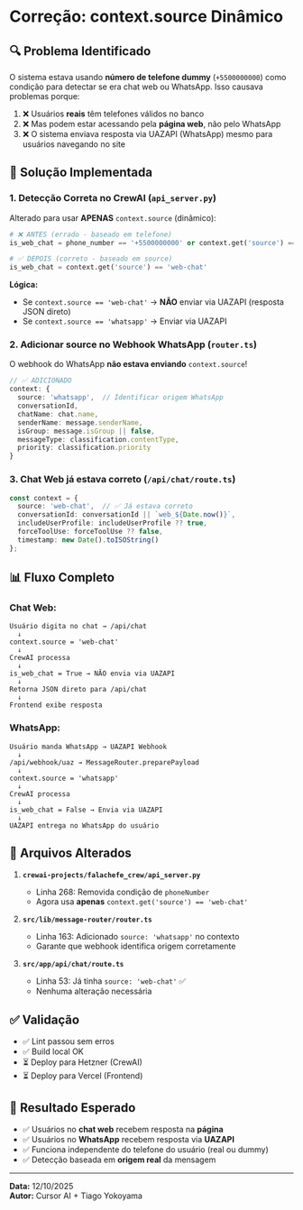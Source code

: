 # Correção: context.source Dinâmico

## 🔍 Problema Identificado

O sistema estava usando **número de telefone dummy** (`+5500000000`) como condição para detectar se era chat web ou WhatsApp. Isso causava problemas porque:

1. ❌ Usuários **reais** têm telefones válidos no banco
2. ❌ Mas podem estar acessando pela **página web**, não pelo WhatsApp
3. ❌ O sistema enviava resposta via UAZAPI (WhatsApp) mesmo para usuários navegando no site

## 🎯 Solução Implementada

### 1. **Detecção Correta no CrewAI** (`api_server.py`)

Alterado para usar **APENAS** `context.source` (dinâmico):

```python
# ❌ ANTES (errado - baseado em telefone)
is_web_chat = phone_number == '+5500000000' or context.get('source') == 'web-chat'

# ✅ DEPOIS (correto - baseado em source)
is_web_chat = context.get('source') == 'web-chat'
```

**Lógica:**
- Se `context.source == 'web-chat'` → **NÃO** enviar via UAZAPI (resposta JSON direto)
- Se `context.source == 'whatsapp'` → Enviar via UAZAPI

### 2. **Adicionar source no Webhook WhatsApp** (`router.ts`)

O webhook do WhatsApp **não estava enviando** `context.source`!

```typescript
// ✅ ADICIONADO
context: {
  source: 'whatsapp',  // Identificar origem WhatsApp
  conversationId,
  chatName: chat.name,
  senderName: message.senderName,
  isGroup: message.isGroup || false,
  messageType: classification.contentType,
  priority: classification.priority
}
```

### 3. **Chat Web já estava correto** (`/api/chat/route.ts`)

```typescript
const context = {
  source: 'web-chat',  // ✅ Já estava correto
  conversationId: conversationId || `web_${Date.now()}`,
  includeUserProfile: includeUserProfile ?? true,
  forceToolUse: forceToolUse ?? false,
  timestamp: new Date().toISOString()
};
```

## 📊 Fluxo Completo

### Chat Web:
```
Usuário digita no chat → /api/chat
  ↓
context.source = 'web-chat'
  ↓
CrewAI processa
  ↓
is_web_chat = True → NÃO envia via UAZAPI
  ↓
Retorna JSON direto para /api/chat
  ↓
Frontend exibe resposta
```

### WhatsApp:
```
Usuário manda WhatsApp → UAZAPI Webhook
  ↓
/api/webhook/uaz → MessageRouter.preparePayload
  ↓
context.source = 'whatsapp'
  ↓
CrewAI processa
  ↓
is_web_chat = False → Envia via UAZAPI
  ↓
UAZAPI entrega no WhatsApp do usuário
```

## 📁 Arquivos Alterados

1. **`crewai-projects/falachefe_crew/api_server.py`**
   - Linha 268: Removida condição de `phoneNumber`
   - Agora usa **apenas** `context.get('source') == 'web-chat'`

2. **`src/lib/message-router/router.ts`**
   - Linha 163: Adicionado `source: 'whatsapp'` no contexto
   - Garante que webhook identifica origem corretamente

3. **`src/app/api/chat/route.ts`**
   - Linha 53: Já tinha `source: 'web-chat'` ✅
   - Nenhuma alteração necessária

## ✅ Validação

- ✅ Lint passou sem erros
- ✅ Build local OK
- ⏳ Deploy para Hetzner (CrewAI)
- ⏳ Deploy para Vercel (Frontend)

## 🎯 Resultado Esperado

- ✅ Usuários no **chat web** recebem resposta na **página**
- ✅ Usuários no **WhatsApp** recebem resposta via **UAZAPI**
- ✅ Funciona independente do telefone do usuário (real ou dummy)
- ✅ Detecção baseada em **origem real** da mensagem

---

**Data:** 12/10/2025  
**Autor:** Cursor AI + Tiago Yokoyama



